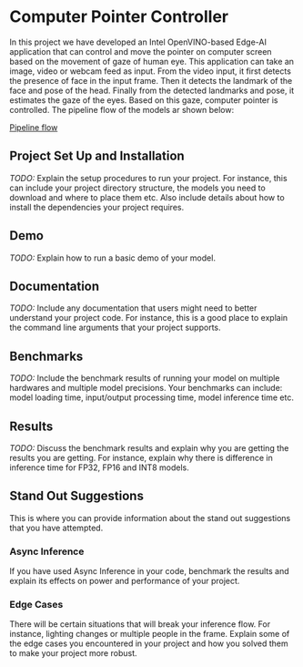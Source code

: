 # Computer Pointer Controller

In this project we have developed an Intel OpenVINO-based Edge-AI application that can control and move the pointer on computer screen based on the movement of gaze of human eye. This application can take an image, video or webcam feed as input. From the video input, it first detects the presence of face in the input frame. Then it detects the landmark of the face and pose of the head. Finally from the detected landmarks and pose, it estimates the gaze of the eyes. Based on this gaze, computer pointer is controlled. The pipeline flow of the models ar shown below:

[Pipeline flow](pipeline.png "Pipeline flow")

## Project Set Up and Installation
*TODO:* Explain the setup procedures to run your project. For instance, this can include your project directory structure, the models you need to download and where to place them etc. Also include details about how to install the dependencies your project requires.

## Demo
*TODO:* Explain how to run a basic demo of your model.

## Documentation
*TODO:* Include any documentation that users might need to better understand your project code. For instance, this is a good place to explain the command line arguments that your project supports.

## Benchmarks
*TODO:* Include the benchmark results of running your model on multiple hardwares and multiple model precisions. Your benchmarks can include: model loading time, input/output processing time, model inference time etc.

## Results
*TODO:* Discuss the benchmark results and explain why you are getting the results you are getting. For instance, explain why there is difference in inference time for FP32, FP16 and INT8 models.

## Stand Out Suggestions
This is where you can provide information about the stand out suggestions that you have attempted.

### Async Inference
If you have used Async Inference in your code, benchmark the results and explain its effects on power and performance of your project.

### Edge Cases
There will be certain situations that will break your inference flow. For instance, lighting changes or multiple people in the frame. Explain some of the edge cases you encountered in your project and how you solved them to make your project more robust.
